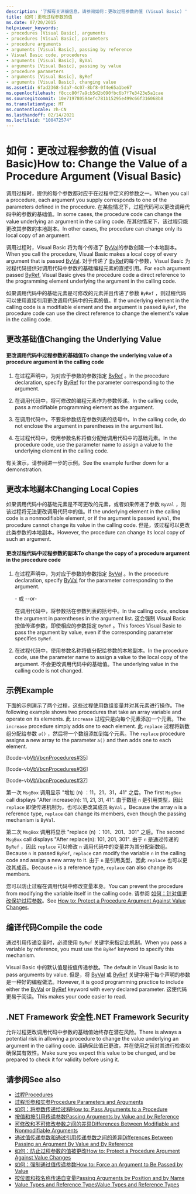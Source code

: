 ```yaml
---
description: '了解有关详细信息，请参阅如何：更改过程参数的值 (Visual Basic) '
title: 如何：更改过程参数的值
ms.date: 07/20/2015
helpviewer_keywords:
- procedures [Visual Basic], arguments
- procedures [Visual Basic], parameters
- procedure arguments
- arguments [Visual Basic], passing by reference
- Visual Basic code, procedures
- arguments [Visual Basic], ByVal
- arguments [Visual Basic], passing by value
- procedure parameters
- arguments [Visual Basic], ByRef
- arguments [Visual Basic], changing value
ms.assetid: 6fad2368-5da7-4c07-8bf8-0f4e65a1be67
ms.openlocfilehash: f8ccc80f7a9cb5d2b090fbc6b7f7e3423e5a1cae
ms.sourcegitcommit: 10e719780594efc781b15295e499c66f316068b8
ms.translationtype: MT
ms.contentlocale: zh-CN
ms.lasthandoff: 02/14/2021
ms.locfileid: "100472574"
---
```

# <a name="how-to-change-the-value-of-a-procedure-argument-visual-basic"></a><span data-ttu-id="a0060-103">如何：更改过程参数的值 (Visual Basic)</span><span class="sxs-lookup"><span data-stu-id="a0060-103">How to: Change the Value of a Procedure Argument (Visual Basic)</span></span>

<span data-ttu-id="a0060-104">调用过程时，提供的每个参数都对应于在过程中定义的参数之一。</span><span class="sxs-lookup"><span data-stu-id="a0060-104">When you call a procedure, each argument you supply corresponds to one of the parameters defined in the procedure.</span></span> <span data-ttu-id="a0060-105">在某些情况下，过程代码可以更改调用代码中的参数的基础值。</span><span class="sxs-lookup"><span data-stu-id="a0060-105">In some cases, the procedure code can change the value underlying an argument in the calling code.</span></span> <span data-ttu-id="a0060-106">在其他情况下，该过程只能更改其参数的本地副本。</span><span class="sxs-lookup"><span data-stu-id="a0060-106">In other cases, the procedure can change only its local copy of an argument.</span></span>  
  
 <span data-ttu-id="a0060-107">调用过程时，Visual Basic 将为每个传递了 [ByVal](../../../language-reference/modifiers/byval.md)的参数创建一个本地副本。</span><span class="sxs-lookup"><span data-stu-id="a0060-107">When you call the procedure, Visual Basic makes a local copy of every argument that is passed [ByVal](../../../language-reference/modifiers/byval.md).</span></span> <span data-ttu-id="a0060-108">对于传递了 [ByRef](../../../language-reference/modifiers/byref.md)的每个参数，Visual Basic 为过程代码提供对调用代码中参数的基础编程元素的直接引用。</span><span class="sxs-lookup"><span data-stu-id="a0060-108">For each argument passed [ByRef](../../../language-reference/modifiers/byref.md), Visual Basic gives the procedure code a direct reference to the programming element underlying the argument in the calling code.</span></span>  
  
 <span data-ttu-id="a0060-109">如果调用代码中的基础元素是可修改的元素并且传递了参数 `ByRef` ，则过程代码可以使用直接引用更改调用代码中的元素的值。</span><span class="sxs-lookup"><span data-stu-id="a0060-109">If the underlying element in the calling code is a modifiable element and the argument is passed `ByRef`, the procedure code can use the direct reference to change the element's value in the calling code.</span></span>  
  
## <a name="changing-the-underlying-value"></a><span data-ttu-id="a0060-110">更改基础值</span><span class="sxs-lookup"><span data-stu-id="a0060-110">Changing the Underlying Value</span></span>  
  
#### <a name="to-change-the-underlying-value-of-a-procedure-argument-in-the-calling-code"></a><span data-ttu-id="a0060-111">更改调用代码中过程参数的基础值</span><span class="sxs-lookup"><span data-stu-id="a0060-111">To change the underlying value of a procedure argument in the calling code</span></span>  
  
1. <span data-ttu-id="a0060-112">在过程声明中，为对应于参数的参数指定 [ByRef](../../../language-reference/modifiers/byref.md) 。</span><span class="sxs-lookup"><span data-stu-id="a0060-112">In the procedure declaration, specify [ByRef](../../../language-reference/modifiers/byref.md) for the parameter corresponding to the argument.</span></span>  
  
2. <span data-ttu-id="a0060-113">在调用代码中，将可修改的编程元素作为参数传递。</span><span class="sxs-lookup"><span data-stu-id="a0060-113">In the calling code, pass a modifiable programming element as the argument.</span></span>  
  
3. <span data-ttu-id="a0060-114">在调用代码中，不要将参数括在参数列表的括号中。</span><span class="sxs-lookup"><span data-stu-id="a0060-114">In the calling code, do not enclose the argument in parentheses in the argument list.</span></span>  
  
4. <span data-ttu-id="a0060-115">在过程代码中，使用参数名称将值分配给调用代码中的基础元素。</span><span class="sxs-lookup"><span data-stu-id="a0060-115">In the procedure code, use the parameter name to assign a value to the underlying element in the calling code.</span></span>  
  
 <span data-ttu-id="a0060-116">有关演示，请参阅进一步的示例。</span><span class="sxs-lookup"><span data-stu-id="a0060-116">See the example further down for a demonstration.</span></span>  
  
## <a name="changing-local-copies"></a><span data-ttu-id="a0060-117">更改本地副本</span><span class="sxs-lookup"><span data-stu-id="a0060-117">Changing Local Copies</span></span>  

 <span data-ttu-id="a0060-118">如果调用代码中的基础元素是不可更改的元素，或者如果传递了参数 `ByVal` ，则该过程将无法更改调用代码中的值。</span><span class="sxs-lookup"><span data-stu-id="a0060-118">If the underlying element in the calling code is a nonmodifiable element, or if the argument is passed `ByVal`, the procedure cannot change its value in the calling code.</span></span> <span data-ttu-id="a0060-119">但是，该过程可以更改此类参数的本地副本。</span><span class="sxs-lookup"><span data-stu-id="a0060-119">However, the procedure can change its local copy of such an argument.</span></span>  
  
#### <a name="to-change-the-copy-of-a-procedure-argument-in-the-procedure-code"></a><span data-ttu-id="a0060-120">更改过程代码中过程参数的副本</span><span class="sxs-lookup"><span data-stu-id="a0060-120">To change the copy of a procedure argument in the procedure code</span></span>  
  
1. <span data-ttu-id="a0060-121">在过程声明中，为对应于参数的参数指定 [ByVal](../../../language-reference/modifiers/byval.md) 。</span><span class="sxs-lookup"><span data-stu-id="a0060-121">In the procedure declaration, specify [ByVal](../../../language-reference/modifiers/byval.md) for the parameter corresponding to the argument.</span></span>  
  
     <span data-ttu-id="a0060-122">- 或 -</span><span class="sxs-lookup"><span data-stu-id="a0060-122">-or-</span></span>  
  
     <span data-ttu-id="a0060-123">在调用代码中，将参数括在参数列表的括号中。</span><span class="sxs-lookup"><span data-stu-id="a0060-123">In the calling code, enclose the argument in parentheses in the argument list.</span></span> <span data-ttu-id="a0060-124">这会强制 Visual Basic 按值传递参数，即使相应的参数指定 `ByRef` 。</span><span class="sxs-lookup"><span data-stu-id="a0060-124">This forces Visual Basic to pass the argument by value, even if the corresponding parameter specifies `ByRef`.</span></span>  
  
2. <span data-ttu-id="a0060-125">在过程代码中，使用参数名称将值分配给参数的本地副本。</span><span class="sxs-lookup"><span data-stu-id="a0060-125">In the procedure code, use the parameter name to assign a value to the local copy of the argument.</span></span> <span data-ttu-id="a0060-126">不会更改调用代码中的基础值。</span><span class="sxs-lookup"><span data-stu-id="a0060-126">The underlying value in the calling code is not changed.</span></span>  
  
## <a name="example"></a><span data-ttu-id="a0060-127">示例</span><span class="sxs-lookup"><span data-stu-id="a0060-127">Example</span></span>  

 <span data-ttu-id="a0060-128">下面的示例演示了两个过程，这些过程使用数组变量并对其元素进行操作。</span><span class="sxs-lookup"><span data-stu-id="a0060-128">The following example shows two procedures that take an array variable and operate on its elements.</span></span> <span data-ttu-id="a0060-129">此 `increase` 过程只是向每个元素添加一个元素。</span><span class="sxs-lookup"><span data-stu-id="a0060-129">The `increase` procedure simply adds one to each element.</span></span> <span data-ttu-id="a0060-130">此 `replace` 过程将新数组分配给参数 `a()` ，然后将一个数组添加到每个元素。</span><span class="sxs-lookup"><span data-stu-id="a0060-130">The `replace` procedure assigns a new array to the parameter `a()` and then adds one to each element.</span></span>  
  
 [!code-vb[VbVbcnProcedures#35](~/samples/snippets/visualbasic/VS_Snippets_VBCSharp/VbVbcnProcedures/VB/Class1.vb#35)]  
  
 [!code-vb[VbVbcnProcedures#36](~/samples/snippets/visualbasic/VS_Snippets_VBCSharp/VbVbcnProcedures/VB/Class1.vb#36)]  
  
 [!code-vb[VbVbcnProcedures#37](~/samples/snippets/visualbasic/VS_Snippets_VBCSharp/VbVbcnProcedures/VB/Class1.vb#37)]  
  
 <span data-ttu-id="a0060-131">第一次 `MsgBox` 调用显示 "增加 (n) ：11，21，31，41" 之后。</span><span class="sxs-lookup"><span data-stu-id="a0060-131">The first `MsgBox` call displays "After increase(n): 11, 21, 31, 41".</span></span> <span data-ttu-id="a0060-132">由于数组 `n` 是引用类型，因此 `replace` 即使传递机制为，也可以更改其成员 `ByVal` 。</span><span class="sxs-lookup"><span data-stu-id="a0060-132">Because the array `n` is a reference type, `replace` can change its members, even though the passing mechanism is `ByVal`.</span></span>  
  
 <span data-ttu-id="a0060-133">第二次 `MsgBox` 调用将显示 "replace (n) ：101、201、301" 之后。</span><span class="sxs-lookup"><span data-stu-id="a0060-133">The second `MsgBox` call displays "After replace(n): 101, 201, 301".</span></span> <span data-ttu-id="a0060-134">由于 `n` 是通过传递的 `ByRef` ，因此 `replace` 可以修改 `n` 调用代码中的变量并为其分配新数组。</span><span class="sxs-lookup"><span data-stu-id="a0060-134">Because `n` is passed `ByRef`, `replace` can modify the variable `n` in the calling code and assign a new array to it.</span></span> <span data-ttu-id="a0060-135">由于 `n` 是引用类型，因此 `replace` 也可以更改其成员。</span><span class="sxs-lookup"><span data-stu-id="a0060-135">Because `n` is a reference type, `replace` can also change its members.</span></span>  
  
 <span data-ttu-id="a0060-136">您可以防止过程在调用代码中修改变量本身。</span><span class="sxs-lookup"><span data-stu-id="a0060-136">You can prevent the procedure from modifying the variable itself in the calling code.</span></span> <span data-ttu-id="a0060-137">请参阅 [如何：针对值更改保护过程参数](./how-to-protect-a-procedure-argument-against-value-changes.md)。</span><span class="sxs-lookup"><span data-stu-id="a0060-137">See [How to: Protect a Procedure Argument Against Value Changes](./how-to-protect-a-procedure-argument-against-value-changes.md).</span></span>  
  
## <a name="compile-the-code"></a><span data-ttu-id="a0060-138">编译代码</span><span class="sxs-lookup"><span data-stu-id="a0060-138">Compile the code</span></span>  

 <span data-ttu-id="a0060-139">通过引用传递变量时，必须使用 `ByRef` 关键字来指定此机制。</span><span class="sxs-lookup"><span data-stu-id="a0060-139">When you pass a variable by reference, you must use the `ByRef` keyword to specify this mechanism.</span></span>  
  
 <span data-ttu-id="a0060-140">Visual Basic 中的默认值是按值传递参数。</span><span class="sxs-lookup"><span data-stu-id="a0060-140">The default in Visual Basic is to pass arguments by value.</span></span> <span data-ttu-id="a0060-141">但是，将 [ByVal](../../../language-reference/modifiers/byval.md) 或 [ByRef](../../../language-reference/modifiers/byref.md) 关键字用于每个声明的参数是一种好的编程做法。</span><span class="sxs-lookup"><span data-stu-id="a0060-141">However, it is good programming practice to include either the [ByVal](../../../language-reference/modifiers/byval.md) or [ByRef](../../../language-reference/modifiers/byref.md) keyword with every declared parameter.</span></span> <span data-ttu-id="a0060-142">这使代码更易于阅读。</span><span class="sxs-lookup"><span data-stu-id="a0060-142">This makes your code easier to read.</span></span>  
  
## <a name="net-framework-security"></a><span data-ttu-id="a0060-143">.NET Framework 安全性</span><span class="sxs-lookup"><span data-stu-id="a0060-143">.NET Framework Security</span></span>  

 <span data-ttu-id="a0060-144">允许过程更改调用代码中参数的基础值始终存在潜在风险。</span><span class="sxs-lookup"><span data-stu-id="a0060-144">There is always a potential risk in allowing a procedure to change the value underlying an argument in the calling code.</span></span> <span data-ttu-id="a0060-145">请确保此值已更改，并在使用之前对其进行检查以确保其有效性。</span><span class="sxs-lookup"><span data-stu-id="a0060-145">Make sure you expect this value to be changed, and be prepared to check it for validity before using it.</span></span>  
  
## <a name="see-also"></a><span data-ttu-id="a0060-146">请参阅</span><span class="sxs-lookup"><span data-stu-id="a0060-146">See also</span></span>

- [<span data-ttu-id="a0060-147">过程</span><span class="sxs-lookup"><span data-stu-id="a0060-147">Procedures</span></span>](./index.md)
- [<span data-ttu-id="a0060-148">过程形参和实参</span><span class="sxs-lookup"><span data-stu-id="a0060-148">Procedure Parameters and Arguments</span></span>](./procedure-parameters-and-arguments.md)
- [<span data-ttu-id="a0060-149">如何：将参数传递给过程</span><span class="sxs-lookup"><span data-stu-id="a0060-149">How to: Pass Arguments to a Procedure</span></span>](./how-to-pass-arguments-to-a-procedure.md)
- [<span data-ttu-id="a0060-150">按值和按引用传递参数</span><span class="sxs-lookup"><span data-stu-id="a0060-150">Passing Arguments by Value and by Reference</span></span>](./passing-arguments-by-value-and-by-reference.md)
- [<span data-ttu-id="a0060-151">可修改和不可修改参数之间的差异</span><span class="sxs-lookup"><span data-stu-id="a0060-151">Differences Between Modifiable and Nonmodifiable Arguments</span></span>](./differences-between-modifiable-and-nonmodifiable-arguments.md)
- [<span data-ttu-id="a0060-152">通过值传递参数和通过引用传递参数之间的差异</span><span class="sxs-lookup"><span data-stu-id="a0060-152">Differences Between Passing an Argument By Value and By Reference</span></span>](./differences-between-passing-an-argument-by-value-and-by-reference.md)
- [<span data-ttu-id="a0060-153">如何：防止过程参数的值被更改</span><span class="sxs-lookup"><span data-stu-id="a0060-153">How to: Protect a Procedure Argument Against Value Changes</span></span>](./how-to-protect-a-procedure-argument-against-value-changes.md)
- [<span data-ttu-id="a0060-154">如何：强制通过值传递参数</span><span class="sxs-lookup"><span data-stu-id="a0060-154">How to: Force an Argument to Be Passed by Value</span></span>](./how-to-force-an-argument-to-be-passed-by-value.md)
- [<span data-ttu-id="a0060-155">按位置和按名称传递自变量</span><span class="sxs-lookup"><span data-stu-id="a0060-155">Passing Arguments by Position and by Name</span></span>](./passing-arguments-by-position-and-by-name.md)
- [<span data-ttu-id="a0060-156">Value Types and Reference Types</span><span class="sxs-lookup"><span data-stu-id="a0060-156">Value Types and Reference Types</span></span>](../data-types/value-types-and-reference-types.md)
